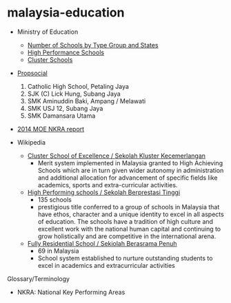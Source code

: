 # malaysia-education

- Ministry of Education
  - [Number of Schools by Type Group and States](https://moe.gov.my/index.php/en/korporat/statistik/bilangan-sekolah-mengikut-kumpulan-jenis-dan-negeri)
  - [High Performance Schools](https://moe.gov.my/index.php/en/soal-selidik/183-murid-pelajar/sekolah/1574-sekolah-berpretasi-tinggi)
  - [Cluster Schools](http://jpnterengganu.moe.gov.my/jpnt/index.php/pelajar/sekolah-kluster-kecemerlangan)

- [Propsocial](https://www.propsocial.my/topic/1268/10-best-schools-in-klang-valley-that-could-be-nearby-your-neighbourhood-posted-by-propsocial-editor)
  1. Catholic High School, Petaling Jaya
  2. SJK (C) Lick Hung, Subang Jaya
  3. SMK Aminuddin Baki, Ampang / Melawati
  4. SMK USJ 12, Subang Jaya
  5. SMK Damansara Utama

- [2014 MOE NKRA report](http://gtp.pemandu.gov.my/gtp/upload/Eng_GTP2014_AR_Full.pdf)

- Wikipedia
  - [Cluster School of Excellence / Sekolah Kluster Kecemerlangan](https://en.wikipedia.org/wiki/Sekolah_Kluster_Kecemerlangan)
    -  Merit system implemented in Malaysia granted to High Achieving Schools which are in turn given wider autonomy in administration and additional allocation for advancement of specific fields like academics, sports and extra-curricular activities.
  - [High Performing schools / Sekolah Berprestasi Tinggi](https://en.wikipedia.org/wiki/Sekolah_Berprestasi_Tinggi)
    - 135 schools
    - prestigious title conferred to a group of schools in Malaysia that have ethos, character and a unique identity to excel in all aspects of education. The schools have a tradition of high culture and excellent work with the national human capital and continuing to grow holistically and are competitive in the international arena.
  - [Fully Residential School / Sekiolah Berasrama Penuh](https://en.wikipedia.org/wiki/Sekolah_Berasrama_Penuh)
    - 69 in Malaysia
    - School system established to nurture outstanding students to excel in academics and extracurricular activities

Glossary/Terminology

- NKRA: National Key Performing Areas


